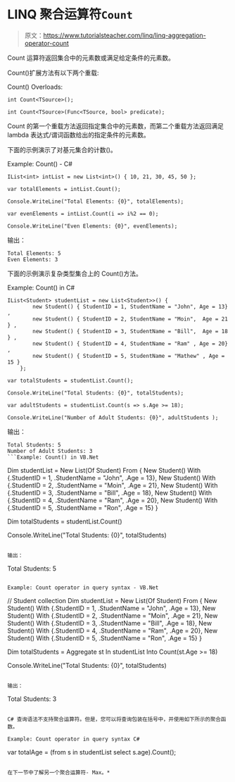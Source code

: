 # LINQ 聚合运算符`Count`

> 原文：<https://www.tutorialsteacher.com/linq/linq-aggregation-operator-count>

Count 运算符返回集合中的元素数或满足给定条件的元素数。

Count()扩展方法有以下两个重载:

Count() Overloads:

```
int Count<TSource>();

int Count<TSource>(Func<TSource, bool> predicate);

```

Count 的第一个重载方法返回指定集合中的元素数，而第二个重载方法返回满足 lambda 表达式/谓词函数给出的指定条件的元素数。

下面的示例演示了对基元集合的计数()。

Example: Count() - C#

```
IList<int> intList = new List<int>() { 10, 21, 30, 45, 50 };

var totalElements = intList.Count();

Console.WriteLine("Total Elements: {0}", totalElements);

var evenElements = intList.Count(i => i%2 == 0);

Console.WriteLine("Even Elements: {0}", evenElements);
```

输出：

```
Total Elements: 5
Even Elements: 3
```

下面的示例演示复杂类型集合上的 Count()方法。

Example: Count() in C#

```
IList<Student> studentList = new List<Student>>() { 
        new Student() { StudentID = 1, StudentName = "John", Age = 13} ,
        new Student() { StudentID = 2, StudentName = "Moin",  Age = 21 } ,
        new Student() { StudentID = 3, StudentName = "Bill",  Age = 18 } ,
        new Student() { StudentID = 4, StudentName = "Ram" , Age = 20} ,
        new Student() { StudentID = 5, StudentName = "Mathew" , Age = 15 } 
    };

var totalStudents = studentList.Count();

Console.WriteLine("Total Students: {0}", totalStudents);

var adultStudents = studentList.Count(s => s.Age >= 18);

Console.WriteLine("Number of Adult Students: {0}", adultStudents );
```

输出：

```
Total Students: 5
Number of Adult Students: 3
```Example: Count() in VB.Net

```
Dim studentList = New List(Of Student) From {
        New Student() With {.StudentID = 1, .StudentName = "John", .Age = 13},
        New Student() With {.StudentID = 2, .StudentName = "Moin", .Age = 21},
        New Student() With {.StudentID = 3, .StudentName = "Bill", .Age = 18},
        New Student() With {.StudentID = 4, .StudentName = "Ram", .Age = 20},
        New Student() With {.StudentID = 5, .StudentName = "Ron", .Age = 15}
}

Dim totalStudents = studentList.Count()

Console.WriteLine("Total Students: {0}", totalStudents)
```

输出：

```
Total Students: 5
```*Note:**Count(predicate) extension method with predicate parameter is **Not Supported** in VB.Net.* *## 查询语法中的计数运算符

Example: Count operator in query syntax - VB.Net

```
// Student collection
Dim studentList = New List(Of Student) From {
        New Student() With {.StudentID = 1, .StudentName = "John", .Age = 13},
        New Student() With {.StudentID = 2, .StudentName = "Moin", .Age = 21},
        New Student() With {.StudentID = 3, .StudentName = "Bill", .Age = 18},
        New Student() With {.StudentID = 4, .StudentName = "Ram", .Age = 20},
        New Student() With {.StudentID = 5, .StudentName = "Ron", .Age = 15}
}

Dim totalStudents = Aggregate st In studentList 
                    Into Count(st.Age >= 18)             

Console.WriteLine("Total Students: {0}", totalStudents)
```

输出：

```
Total Students: 3
```

C# 查询语法不支持聚合运算符。但是，您可以将查询包装在括号中，并使用如下所示的聚合函数。

Example: Count operator in query syntax C#

```
var totalAge = (from s in studentList
                select s.age).Count();
```

在下一节中了解另一个聚合运算符- Max。*